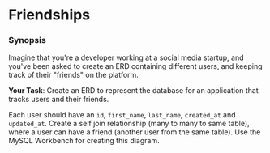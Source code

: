 # Friendships

### Synopsis

Imagine that you're a developer working at a social media startup, and you've been asked to create an ERD containing different users, and keeping track of their "friends" on the platform.


**Your Task**: Create an ERD to represent the database for an application that tracks users and their friends.

Each user should have an `id`, `first_name`, `last_name`, `created_at` and `updated_at`. Create a self join relationship (many to many to same table), where a user can have a friend (another user from the same table). Use the MySQL Workbench for creating this diagram.